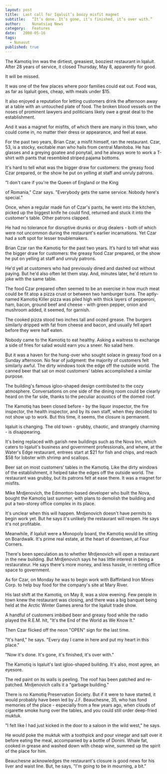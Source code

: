 ```yaml
---
layout:	post
title:	Last call for Iqaluit’s boozy misfit magnet
subtitle:	“It’s done. It’s gone, it’s finished, it’s over with.”
author:     Nunatsiaq News
category:	Features
date:	2008-05-16
tags: 
  - Nunavut
published: true
---
```


The Kamotiq Inn was the dirtiest, greasiest, booziest restaurant in Iqaluit. After 28 years of service, it closed Thursday, May 8, apparently for good.

It will be missed.

It was one of the few places where poor families could eat out. Food was, as far as Iqaluit goes, cheap, with meals under $15.

It also enjoyed a reputation for letting customers drink the afternoon away at a table with an untouched plate of food. The broken blood vessels on the noses of prominent lawyers and politicians likely owe a great deal to the establishment.

And it was a magnet for misfits, of which there are many in this town, who could come in, no matter their dress or appearance, and feel at ease. <!-- BREAK -->

For the past two years, Brian Czar, a misfit himself, ran the restaurant. Czar, 53, is a stocky, excitable man who hails from central Manitoba. He has glasses and a greying goatee and ponytail, and he always wore to work a T-shirt with pants that resembled striped pajama bottoms.

It's hard to tell what was the bigger draw for customers: the greasy food Czar prepared, or the show he put on yelling at staff and unruly patrons.

"I don't care if you're the Queen of England or the King

of Romania," Czar says. "Everybody gets the same service. Nobody here's special."

Once, when a regular made fun of Czar's pants, he went into the kitchen, picked up the biggest knife he could find, returned and stuck it into the customer's table. Other patrons clapped.

He had no tolerance for disruptive drunks or drug dealers - both of which were not uncommon during the restaurant's earlier incarnations. Yet Czar had a soft spot for lesser troublemakers.

Brian Czar ran the Kamotiq for the past two years. It’s hard to tell what was the bigger draw for customers: the greasy food Czar prepared, or the show he put on yelling at staff and unruly patrons.


He'd yell at customers who had previously dined and dashed out without paying. But he'd also often let them stay. And, minutes later, he'd return to joke with the same table.

The food Czar prepared often seemed to be an exercise in how much meat could be fit atop a pizza crust or between two hamburger buns. The aptly-named Kamotiq Killer pizza was piled high with thick layers of pepperoni, ham, bacon, ground beef and cheese - with green pepper, onion and mushroom added, it seemed, for garnish.

The cooked pizza stood two inches tall and oozed grease. The burgers similarly dripped with fat from cheese and bacon, and usually fell apart before they were half eaten.

Nobody came to the Kamotiq to eat healthy. Asking a waitress to exchange a side of fries for salad would earn you a sneer. No salad here.

But it was a haven for the hung-over who sought solace in greasy food on a Sunday afternoon. No fear of judgment: the majority of customers felt similarly awful. The dirty windows took the edge off the outside world. The canned beer that sat on most customers' tables accomplished a similar purpose.

The building's famous igloo-shaped design contributed to the cozy atmosphere. Conversations on one side of the dining room could be clearly heard on the far side, thanks to the peculiar acoustics of the domed roof.

The Kamotiq has been closed before - by the liquor inspector, the fire inspector, the health inspector, and by its own staff, when they decided to not show up to work. But this time, it seems, the closure is permanent.

Iqaluit is changing. The old town - grubby, chaotic, and strangely charming - is disappearing.

It's being replaced with garish new buildings such as the Nova Inn, which caters to Iqaluit's business and government professionals, and where, at the Water's Edge restaurant, entrees start at $21 for fish and chips, and reach $58 for lobster with shrimp and scallops.

Beer sat on most customers’ tables in the Kamotiq. Like the dirty windows of the establishment, it helped take the edges off the outside world. The restaurant was grubby, but its patrons felt at ease there. It was a magnet for misfits.


Mike Mrdjenovich, the Edmonton-based developer who built the Nova, bought the Kamotiq last summer, with plans to demolish the building and put a two-storey office complex in its place.

It's unclear when this will happen. Mrdjenovich doesn't have permits to begin work yet. But he says it's unlikely the restaurant will reopen. He says it's not profitable.

Meanwhile, if Iqaluit were a Monopoly board, the Kamotiq would be sitting on Boardwalk. It's prime real estate, at the heart of downtown, at Four Corners.

There's been speculation as to whether Mrdjenovich will open a restaurant in the new building. But Mrdjenovich says he has little interest in being a restaurateur. He says there's more money, and less hassle, in renting office space to government.

As for Czar, on Monday he was to begin work with Baffinland Iron Mines Corp. to help buy food for the company's site at Mary River.

His last shift at the Kamotiq, on May 8, was a slow evening. Few people in town knew the restaurant was closing, and there was a big banquet being held at the Arctic Winter Games arena for the Iqaluit trade show.

A handful of customers imbibed beer and greasy food while the radio played the R.E.M. hit, "It's the End of the World as We Know It."

Then Czar flicked off the neon "OPEN" sign for the last time.

"It's hard," he says. "Every day I came in here and put my heart in this place."

"Now it's done. It's gone, it's finished, it's over with."

The Kamotiq is Iqaluit's last igloo-shaped building. It's also, most agree, an eyesore.

The red paint on its walls is peeling. The roof has been patched and re-patched. Mrdjenovich calls it a "garbage building."

There is no Kamotiq Preservation Society. But if it were to have started, it would probably have been led by J.F. Beauchesne, 35, who has fond memories of the place - especially from a few years ago, when clouds of cigarette smoke hung over the tables, and you could still order deep-fried muktuk.

"I felt like I had just kicked in the door to a saloon in the wild west," he says.

He would poke the muktuk with a toothpick and pour vinegar and salt over it before eating the meal, accompanied by a bottle of Donini. Whale fat, cooked in grease and washed down with cheap wine, summed up the spirit of the place for him.

Beauchesne acknowledges the restaurant's closure is good news for his liver and waist line. But, he says, "I'm going to be in mourning, a bit."